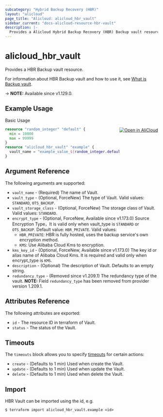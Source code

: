```yaml
---
subcategory: "Hybrid Backup Recovery (HBR)"
layout: "alicloud"
page_title: "Alicloud: alicloud_hbr_vault"
sidebar_current: "docs-alicloud-resource-hbr-vault"
description: |-
  Provides a Alicloud Hybrid Backup Recovery (HBR) Backup vault resource.
---
```


# alicloud_hbr_vault

Provides a HBR Backup vault resource.

For information about HBR Backup vault and how to use it, see [What is Backup vault](https://www.alibabacloud.com/help/en/hybrid-backup-recovery/latest/api-hbr-2017-09-08-createvault).

-> **NOTE:** Available since v1.129.0.

## Example Usage
<div class="oics-button" style="float: right;margin: 0 0 -40px 0;">
  <a href="https://api.aliyun.com/api-tools/terraform?resource=alicloud_hbr_vault&exampleId=3769646c-17aa-6388-ab06-042ff80e0d1e4978e73c&activeTab=example&spm=docs.r.hbr_vault.0.3769646c17" target="_blank">
    <img alt="Open in AliCloud" src="https://img.alicdn.com/imgextra/i1/O1CN01hjjqXv1uYUlY56FyX_!!6000000006049-55-tps-254-36.svg" style="max-height: 44px; margin: 32px auto; max-width: 100%;">
  </a>
</div>

Basic Usage

```terraform
resource "random_integer" "default" {
  min = 10000
  max = 99999
}
resource "alicloud_hbr_vault" "example" {
  vault_name = "example_value_${random_integer.default.result}"
}
```

## Argument Reference

The following arguments are supported:

* `vault_name` - (Required) The name of Vault.
* `vault_type` - (Optional, ForceNew) The type of Vault. Valid values: `STANDARD`, `OTS_BACKUP`.
* `vault_storage_class` - (Optional, ForceNew) The storage class of Vault. Valid values: `STANDARD`.
* `encrypt_type` - (Optional, ForceNew, Available since v1.173.0) Source Encryption Type，It is valid only when vault_type is `STANDARD` or `OTS_BACKUP`. Default value: `HBR_PRIVATE`. Valid values:
  - `HBR_PRIVATE`: HBR is fully hosted, uses the backup service's own encryption method.
  - `KMS`: Use Alibaba Cloud Kms to encryption.
* `kms_key_id` - (Optional, ForceNew, Available since v1.173.0) The key id or alias name of Alibaba Cloud Kms. It is required and valid only when encrypt_type is `KMS`.
* `description` - (Optional) The description of Vault. Defaults to an empty string.
* `redundancy_type` - (Removed since v1.209.1) The redundancy type of the vault. **NOTE:** Field `redundancy_type` has been removed from provider version 1.209.1.

## Attributes Reference

The following attributes are exported:

* `id` - The resource ID in terraform of Vault.
* `status` - The status of the Vault.

## Timeouts

The `timeouts` block allows you to specify [timeouts](https://www.terraform.io/docs/configuration-0-11/resources.html#timeouts) for certain actions:

* `create` - (Defaults to 1 min) Used when create the Vault.
* `update` - (Defaults to 1 min) Used when update the Vault.
* `delete` - (Defaults to 1 min) Used when delete the Vault.

## Import

HBR Vault can be imported using the id, e.g.

```shell
$ terraform import alicloud_hbr_vault.example <id>
```
